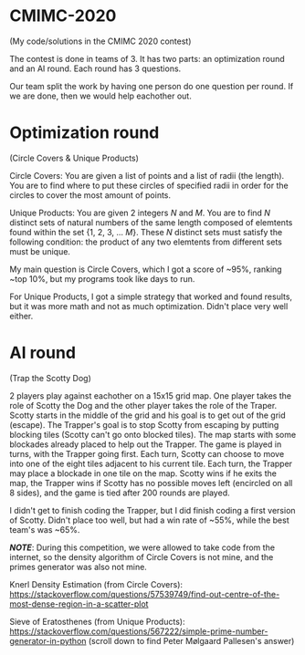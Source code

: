 # CMIMC-2020 
(My code/solutions in the CMIMC 2020 contest)

The contest is done in teams of 3. It has two parts: an optimization round and an AI round. Each round has 3 questions.

Our team split the work by having one person do one question per round. If we are done, then we would help eachother out.

# Optimization round
(Circle Covers & Unique Products)

Circle Covers: You are given a list of points and a list of radii (the length). You are to find where to put these circles of specified radii in order for the circles to cover the most amount of points.

Unique Products: You are given 2 integers *N* and *M*. You are to find *N* distinct sets of natural numbers of the same length composed of elemtents found within the set {1, 2, 3, ... *M*}. These *N* distinct sets must satisfy the following condition: the product of any two elemtents from different sets must be unique.

My main question is Circle Covers, which I got a score of ~95%, ranking ~top 10%, but my programs took like days to run.

For Unique Products, I got a simple strategy that worked and found results, but it was more math and not as much optimization. Didn't place very well either.

# AI round
(Trap the Scotty Dog)

2 players play against eachother on a 15x15 grid map. One player takes the role of Scotty the Dog and the other player takes the role of the Traper. Scotty starts in the middle of the grid and his goal is to get out of the grid (escape). The Trapper's goal is to stop Scotty from escaping by putting blocking tiles (Scotty can't go onto blocked tiles). The map starts with some blockades already placed to help out the Trapper. The game is played in turns, with the Trapper going first. Each turn, Scotty can choose to move into one of the eight tiles adjacent to his current tile. Each turn, the Trapper may place a blockade in one tile on the map. Scotty wins if he exits the map, the Trapper wins if Scotty has no possible moves left (encircled on all 8 sides), and the game is tied after 200 rounds are played.

I didn't get to finish coding the Trapper, but I did finish coding a first version of Scotty. Didn't place too well, but had a win rate of ~55%, while the best team's was ~65%.


***NOTE***: During this competition, we were allowed to take code from the internet, so the density algorithm of Circle Covers is not mine, and the primes generator was also not mine.

Knerl Density Estimation (from Circle Covers): https://stackoverflow.com/questions/57539749/find-out-centre-of-the-most-dense-region-in-a-scatter-plot

Sieve of Eratosthenes (from Unique Products): https://stackoverflow.com/questions/567222/simple-prime-number-generator-in-python (scroll down to find Peter Mølgaard Pallesen's answer)
